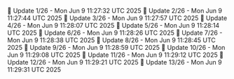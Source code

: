 📌 Update 1/26 - Mon Jun  9 11:27:32 UTC 2025
📌 Update 2/26 - Mon Jun  9 11:27:44 UTC 2025
📌 Update 3/26 - Mon Jun  9 11:27:57 UTC 2025
📌 Update 4/26 - Mon Jun  9 11:28:07 UTC 2025
📌 Update 5/26 - Mon Jun  9 11:28:14 UTC 2025
📌 Update 6/26 - Mon Jun  9 11:28:26 UTC 2025
📌 Update 7/26 - Mon Jun  9 11:28:38 UTC 2025
📌 Update 8/26 - Mon Jun  9 11:28:45 UTC 2025
📌 Update 9/26 - Mon Jun  9 11:28:59 UTC 2025
📌 Update 10/26 - Mon Jun  9 11:29:08 UTC 2025
📌 Update 11/26 - Mon Jun  9 11:29:12 UTC 2025
📌 Update 12/26 - Mon Jun  9 11:29:21 UTC 2025
📌 Update 13/26 - Mon Jun  9 11:29:31 UTC 2025
